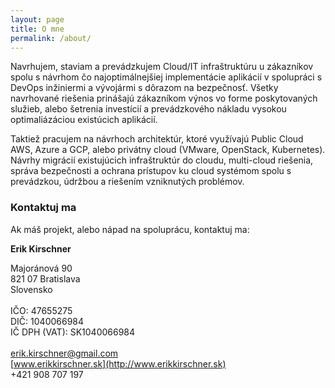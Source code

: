 ```yaml
---
layout: page
title: O mne
permalink: /about/
---
```


Navrhujem, staviam a prevádzkujem Cloud/IT infraštruktúru u zákazníkov spolu s návrhom čo najoptimálnejšiej implementácie aplikácií v spolupráci s DevOps inžiniermi a vývojármi s dôrazom na bezpečnosť.
Všetky navrhované riešenia prinášajú zákazníkom výnos vo forme poskytovaných služieb, alebo šetrenia investícií a prevádzkového nákladu vysokou optimaliázáciou existúcich aplikácií.

Taktiež pracujem na návrhoch architektúr, ktoré využívajú Public Cloud AWS, Azure a GCP, alebo privátny cloud (VMware, OpenStack, Kubernetes). Návrhy migrácií existujúcich infraštruktúr do cloudu, multi-cloud riešenia, správa bezpečnosti a ochrana prístupov ku cloud systémom spolu s prevádzkou, údržbou a riešením vzniknutých problémov.


### Kontaktuj ma

Ak máš projekt, alebo nápad na spoluprácu, kontaktuj ma:

**Erik Kirschner**

Majoránová 90\
821 07 Bratislava\
Slovensko\
\
IČO: 47655275\
DIČ: 1040066984\
IČ DPH (VAT): SK1040066984\
\
[erik.kirschner@gmail.com](mailto:erik.kirschner@gmail.com)\
[www.erikkirschner.sk](http://www.erikkirschner.sk) \
+421 908 707 197
